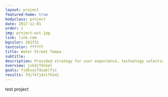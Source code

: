 ```yaml
---
layout: project
featured-home: true
bodyclass: project
date: 2017-12-01
order: 1
img: project-wst.jpg
link: link.com
bgcolor: 282f31
textcolor: ffffff
title: Water Street Tampa
subtitle: 
description: Provided strategy for user experience, technology selection, and web development for a comprehensive website redesign
overview: jskdjfdskal
goals: fjdksajfdsaklfjs
results: fdjlkfjdslfksdj
---
```


test project